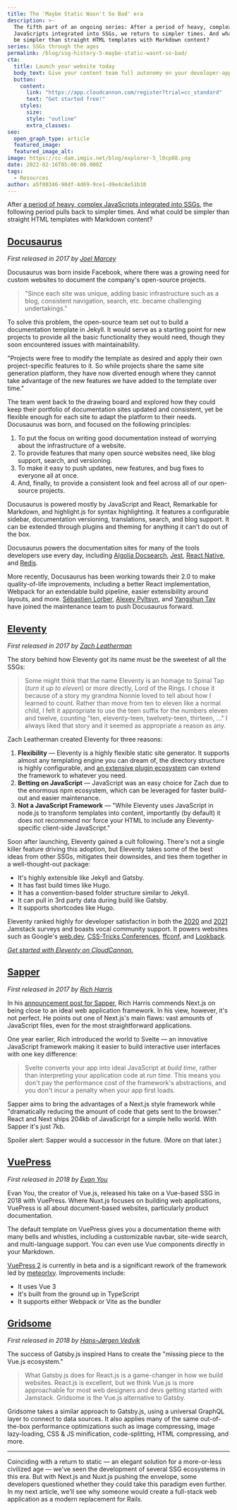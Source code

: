 ```yaml
---
title: The 'Maybe Static Wasn't So Bad' era
description: >-
  The fifth part of an ongoing series: After a period of heavy, complex
  JavaScripts integrated into SSGs, we return to simpler times. And what could
  be simpler than straight HTML templates with Markdown content?
series: SSGs through the ages
permalink: /blog/ssg-history-5-maybe-static-wasnt-so-bad/
cta:
  title: Launch your website today
  body_text: Give your content team full autonomy on your developer-approved tech stack with CloudCannon.
  button:
    content: 
      link: "https://app.cloudcannon.com/register?trial=cc_standard"
      text: "Get started free!"
    styles:
      size:
      style: "outline"
      extra_classes:
seo:
  open_graph_type: article
  featured_image:
  featured_image_alt:
image: https://cc-dam.imgix.net/blog/explorer-5_l0cp08.png
date: 2022-02-16T05:00:00.000Z
tags:
  - Resources
author: a5f00346-90df-4d69-9ce1-d9e4c8e51b10
---
```

After [a period of heavy, complex JavaScripts integrated into SSGs](/blog/ssg-history-4-spas-are-awesome/), the following period pulls back to simpler times. And what could be simpler than straight HTML templates with Markdown content?

## [Docusaurus](https://github.com/facebook/docusaurus)

*First released in 2017 by [Joel Marcey](https://github.com/JoelMarcey)*

Docusaurus was born inside Facebook, where there was a growing need for custom websites to document the company's open-source projects.

> "Since each site was unique, adding basic infrastructure such as a blog, consistent navigation, search, etc. became challenging undertakings."

To solve this problem, the open-source team set out to build a documentation template in Jekyll. It would serve as a starting point for new projects to provide all the basic functionality they would need, though they soon encountered issues with maintainability.

"Projects were free to modify the template as desired and apply their own project-specific features to it. So while projects share the same site generation platform, they have now diverted enough where they cannot take advantage of the new features we have added to the template over time."

The team went back to the drawing board and explored how they could keep their portfolio of documentation sites updated and consistent, yet be flexible enough for each site to adapt the platform to their needs. Docusaurus was born, and focused on the following principles:

1. To put the focus on writing good documentation instead of worrying about the infrastructure of a website.
2. To provide features that many open source websites need, like blog support, search, and versioning.
3. To make it easy to push updates, new features, and bug fixes to everyone all at once.
4. And, finally, to provide a consistent look and feel across all of our open-source projects.

Docusaurus is powered mostly by JavaScript and React, Remarkable for Markdown, and highlight.js for syntax highlighting. It features a configurable sidebar, documentation versioning, translations, search, and blog support. It can be extended through plugins and theming for anything it can't do out of the box.

Docusaurus powers the documentation sites for many of the tools developers use every day, including [Algolia Docsearch](https://docsearch.algolia.com/), [Jest](https://jestjs.io/), [React Native](https://reactnative.dev/), and [Redis](https://developer.redis.com/).

More recently, Docusaurus has been working towards their 2.0 to make quality-of-life improvements, including a better React implementation, Webpack for an extendable build pipeline, easier extensibility around layouts, and more. [Sébastien Lorber](https://github.com/slorber), [Alexey Pyltsyn](https://github.com/lex111), and [Yangshun Tay](https://github.com/yangshun) have joined the maintenance team to push Docusaurus forward.

## [Eleventy](https://www.11ty.dev/)

*First released in 2017 by [Zach Leatherman](https://github.com/zachleat)*

The story behind how Eleventy got its name must be the sweetest of all the SSGs:

> Some might think that the name Eleventy is an homage to Spinal Tap (*turn it up to eleven*) or more directly, Lord of the Rings. I chose it because of a story my grandma Nonnie loved to tell about how I learned to count. Rather than move from ten to eleven like a normal child, I felt it appropriate to use the teen suffix for the numbers eleven and twelve, counting "ten, eleventy-teen, twelvety-teen, thirteen, …" I always liked that story and it seemed as appropriate a reason as any.

Zach Leatherman created Eleventy for three reasons:

1. **Flexibility** — Eleventy is a highly flexible static site generator. It supports almost any templating engine you can dream of, the directory structure is highly configurable, and [an extensive plugin ecosystem](https://www.11ty.dev/docs/plugins/) can extend the framework to whatever you need.
2. **Betting on JavaScript** — JavaScript was an easy choice for Zach due to the enormous npm ecosystem, which can be leveraged for faster build-out and easier maintenance.
3. **Not a JavaScript Framework** — "While Eleventy uses JavaScript in node.js to transform templates into content, importantly (by default) it does not recommend nor force your HTML to include any Eleventy-specific client-side JavaScript."

Soon after launching, Eleventy gained a cult following. There's not a single killer feature driving this adoption, but Eleventy takes some of the best ideas from other SSGs, mitigates their downsides, and ties them together in a well-thought-out package:

* It's highly extensible like Jekyll and Gatsby.
* It has fast build times like Hugo.
* It has a convention-based folder structure similar to Jekyll.
* It can pull in 3rd party data during build like Gatsby.
* It supports shortcodes like Hugo.

Eleventy ranked highly for developer satisfaction in both the [2020](https://www.netlify.com/blog/2020/05/27/state-of-the-jamstack-survey-2020-first-results/) and [2021](https://jamstack.org/survey/2021/) Jamstack surveys and boasts vocal community support. It powers websites such as Google's [web.dev](https://web.dev/), [CSS-Tricks Conferences](https://conferences.css-tricks.com/), [ffconf](https://ffconf.org/), and [Lookback](https://lookback.io/).

[*Get started with Eleventy on CloudCannon.*](https://app.cloudcannon.com/register?trial=cc_standard)

## [Sapper](https://sapper.svelte.dev/)

*First released in 2017 by [Rich Harris](https://github.com/Rich-Harris)*

In his [announcement post for Sapper](https://svelte.dev/blog/sapper-towards-the-ideal-web-app-framework), Rich Harris commends Next.js on being close to an ideal web application framework. In his view, however, it's not perfect. He points out one of Next.js's main flaws: vast amounts of JavaScript files, even for the most straightforward applications.

One year earlier, Rich introduced the world to Svelte — an innovative JavaScript framework making it easier to build interactive user interfaces with one key difference:

> Svelte converts your app into ideal JavaScript at *build time*, rather than interpreting your application code at *run time*. This means you don't pay the performance cost of the framework's abstractions, and you don't incur a penalty when your app first loads.

Sapper aims to bring the advantages of a Next.js style framework while "dramatically reducing the amount of code that gets sent to the browser." React and Next ships 204kb of JavaScript for a simple hello world. With Sapper it's just 7kb.

Spoiler alert: Sapper would a successor in the future. (More on that later.)

## [VuePress](https://vuepress.vuejs.org/)

*First released in  2018 by [Evan You](https://github.com/yyx990803)*

Evan You, the creator of Vue.js, released his take on a Vue-based SSG in 2018 with VuePress. Where Nuxt.js focuses on building web applications, VuePress is all about document-based websites, particularly product documentation.

The default template on VuePress gives you a documentation theme with many bells and whistles, including a customizable navbar, site-wide search, and multi-language support. You can even use Vue components directly in your Markdown.

[VuePress 2](https://v2.vuepress.vuejs.org/) is currently in beta and is a significant rework of the framework led by [meteorlxy](https://github.com/meteorlxy). Improvements include:

* It uses Vue 3
* It's built from the ground up in TypeScript
* It supports either Webpack or Vite as the bundler

## [Gridsome](https://gridsome.org/)

*First released in  2018 by [Hans-J&oslash;rgen Vedvik](https://github.com/hjvedvik)*

The success of Gatsby.js inspired Hans to create the "missing piece to the Vue.js ecosystem."

> What Gatsby.js does for React.js is a game-changer in how we build websites. React.js is excellent, but we think Vue.js is more approachable for most web designers and devs getting started with Jamstack. Gridsome is the Vue.js alternative to Gatsby.

Gridsome takes a similar approach to Gatsby.js, using a universal GraphQL layer to connect to data sources. It also applies many of the same out-of-the-box performance optimizations such as image compressing, image lazy-loading, CSS & JS minification, code-splitting, HTML compressing, and more.

---

Coinciding with a return to static — an elegant solution for a more-or-less civilized age — we've seen the development of several SSG ecosystems in this era. But with Next.js and Nuxt.js pushing the envelope, some developers questioned whether they could take this paradigm even further. In my next article, we'll see why someone would create a full-stack web application as a modern replacement for Rails.